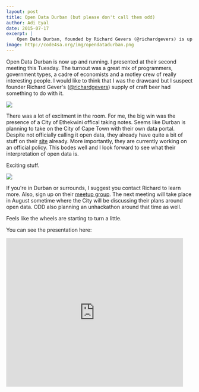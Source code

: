 ```yaml
---
layout: post
title: Open Data Durban (but please don't call them odd)
author: Adi Eyal
date: 2015-07-17
excerpt: |
    Open Data Durban, founded by Richard Gevers (@richardgevers) is up and running. Whoop Whoop!
image: http://code4sa.org/img/opendatadurban.png
---
```


Open Data Durban is now up and running. I presented at their second meeting this Tuesday. The turnout was a great mix of programmers, government types, a cadre of economists and a motley crew of really interesting people. I would like to think that I was the drawcard but I suspect founder Richard Gever's ([@richardgevers](https://twitter.com/richardgevers)) supply of craft beer had something to do with it.

<img src="/img/opendatadurban.png"/>

There was a lot of excitment in the room. For me, the big win was the presence of a City of Ethekwini offical taking notes. Seems like Durban is planning to take on the City of Cape Town with their own data portal. Despite not officially calling it open data, they already have quite a bit of stuff on their [site](http://www.durban.gov.za) already. More importantly, they are currently working on an official policy. This bodes well and I look forward to see what their interpretation of open data is.

Exciting stuff.

<img src="/img/odd_072015.png"/>

If you're in Durban or surrounds, I suggest you contact Richard to learn more. Also, sign up on their [meetup group](http://www.meetup.com/Open-Data-Durban-Meetup/). The next meeting will take place in August sometime where the City will be discussing their plans around open data. ODD also planning an unhackathon around that time as well. 

Feels like the wheels are starting to turn a little. 

You can see the presentation here:

<iframe src="https://www.slideshare.net/slideshow/embed_code/key/JtmI6WIYblBTs6" width="476" height="400" frameborder="0" marginwidth="0" marginheight="0" scrolling="no"></iframe>
